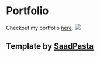# Portfolio
Checkout my portfolio [here](https://devanshumodi.tech).
<img src="https://i.imgur.com/qp5tL5t.png" />

## Template by [SaadPasta](https://github.com/saadpasta/developerFolio)
